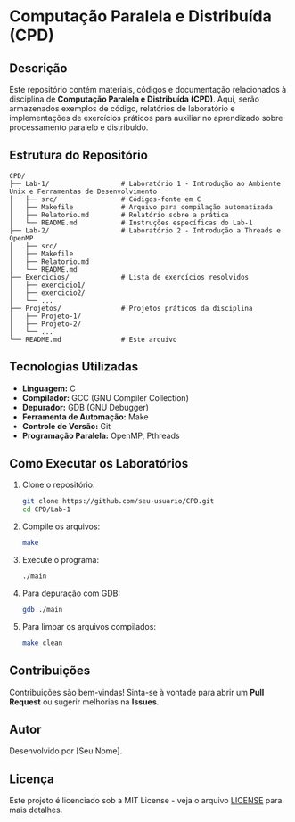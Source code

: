 # Computação Paralela e Distribuída (CPD)

## Descrição
Este repositório contém materiais, códigos e documentação relacionados à disciplina de **Computação Paralela e Distribuída (CPD)**. Aqui, serão armazenados exemplos de código, relatórios de laboratório e implementações de exercícios práticos para auxiliar no aprendizado sobre processamento paralelo e distribuído.

## Estrutura do Repositório
```
CPD/
├── Lab-1/                  # Laboratório 1 - Introdução ao Ambiente Unix e Ferramentas de Desenvolvimento
│   ├── src/                # Códigos-fonte em C
│   ├── Makefile            # Arquivo para compilação automatizada
│   ├── Relatorio.md        # Relatório sobre a prática
│   └── README.md           # Instruções específicas do Lab-1
├── Lab-2/                  # Laboratório 2 - Introdução a Threads e OpenMP
│   ├── src/
│   ├── Makefile
│   ├── Relatorio.md
│   └── README.md
├── Exercicios/             # Lista de exercícios resolvidos
│   ├── exercicio1/
│   ├── exercicio2/
│   └── ...
├── Projetos/               # Projetos práticos da disciplina
│   ├── Projeto-1/
│   ├── Projeto-2/
│   └── ...
└── README.md               # Este arquivo
```

## Tecnologias Utilizadas
- **Linguagem:** C
- **Compilador:** GCC (GNU Compiler Collection)
- **Depurador:** GDB (GNU Debugger)
- **Ferramenta de Automação:** Make
- **Controle de Versão:** Git
- **Programação Paralela:** OpenMP, Pthreads

## Como Executar os Laboratórios
1. Clone o repositório:
   ```sh
   git clone https://github.com/seu-usuario/CPD.git
   cd CPD/Lab-1
   ```
2. Compile os arquivos:
   ```sh
   make
   ```
3. Execute o programa:
   ```sh
   ./main
   ```
4. Para depuração com GDB:
   ```sh
   gdb ./main
   ```
5. Para limpar os arquivos compilados:
   ```sh
   make clean
   ```

## Contribuições
Contribuições são bem-vindas! Sinta-se à vontade para abrir um **Pull Request** ou sugerir melhorias na **Issues**.

## Autor
Desenvolvido por [Seu Nome].

## Licença
Este projeto é licenciado sob a MIT License - veja o arquivo [LICENSE](LICENSE) para mais detalhes.

